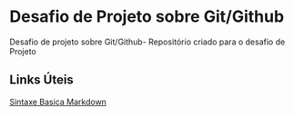# Desafio de Projeto sobre Git/Github
Desafio de projeto sobre  Git/Github- Repositório criado para o desafio de Projeto 
## Links Úteis
[Sintaxe Basica Markdown](https://www.markdownguide.org/basic-syntax)
